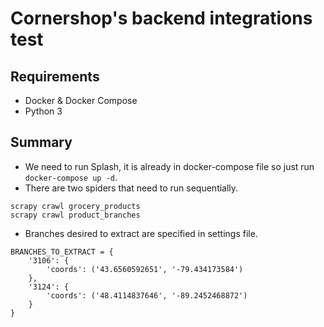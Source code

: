 # Cornershop's backend integrations test

## Requirements
- Docker & Docker Compose
- Python 3

## Summary
- We need to run Splash, it is already in docker-compose file so just run `docker-compose up -d`.
- There are two spiders that need to run sequentially.
```
scrapy crawl grocery_products
scrapy crawl product_branches
```
- Branches desired to extract are specified in settings file.
```
BRANCHES_TO_EXTRACT = {
    '3106': {
        'coords': ('43.6560592651', '-79.434173584')
    },
    '3124': {
        'coords': ('48.4114837646', '-89.2452468872')
    }
}
```
